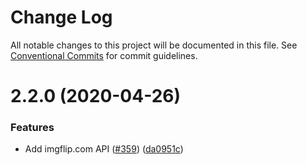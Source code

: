 # Change Log

All notable changes to this project will be documented in this file.
See [Conventional Commits](https://conventionalcommits.org) for commit guidelines.

# 2.2.0 (2020-04-26)


### Features

* Add imgflip.com API ([#359](https://github.com/ffflorian/api-clients/tree/master/packages/imgflip.com/issues/359)) ([da0951c](https://github.com/ffflorian/api-clients/tree/master/packages/imgflip.com/commit/da0951c))
